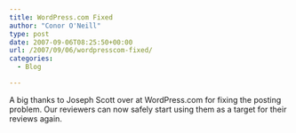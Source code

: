 ```yaml
---
title: WordPress.com Fixed
author: "Conor O'Neill"
type: post
date: 2007-09-06T08:25:50+00:00
url: /2007/09/06/wordpresscom-fixed/
categories:
  - Blog

---
```

A big thanks to Joseph Scott over at WordPress.com for fixing the posting problem. Our reviewers can now safely start using them as a target for their reviews again.
